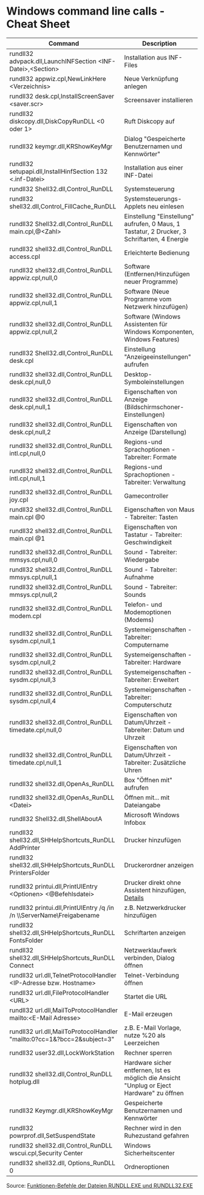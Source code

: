 # Windows command line calls - Cheat Sheet

Command | Description
--- | ---
rundll32 advpack.dll,LaunchINFSection \<INF-Datei\>,\<Section\> | Installation aus INF-Files
rundll32 appwiz.cpl,NewLinkHere \<Verzeichnis\> | Neue Verknüpfung anlegen
rundll32 desk.cpl,InstallScreenSaver \<saver.scr\> | Screensaver installieren
rundll32 diskcopy.dll,DiskCopyRunDLL \<0 oder 1\> | Ruft Diskcopy auf
rundll32 keymgr.dll,KRShowKeyMgr | Dialog "Gespeicherte Benutzernamen und Kennwörter"
rundll32 setupapi.dll,InstallHinfSection 132 \<.inf-Datei\> | Installation aus einer INF-Datei
rundll32 Shell32.dll,Control_RunDLL | Systemsteuerung
rundll32 shell32.dll,Control_FillCache_RunDLL | Systemsteuerungs-Applets neu einlesen
rundll32 Shell32.dll,Control_RunDLL main.cpl,@\<Zahl\> | Einstellung "Einstellung" aufrufen, 0 Maus, 1 Tastatur, 2 Drucker, 3 Schriftarten, 4 Energie
rundll32 shell32.dll,Control_RunDLL access.cpl | Erleichterte Bedienung
rundll32 shell32.dll,Control_RunDLL appwiz.cpl,null,0 | Software (Entfernen/Hinzufügen neuer Programme)
rundll32 shell32.dll,Control_RunDLL appwiz.cpl,null,1 | Software (Neue Programme vom Netzwerk hinzufügen)
rundll32 shell32.dll,Control_RunDLL appwiz.cpl,null,2 | Software (Windows Assistenten für Windows Komponenten, Windows Features)
rundll32 Shell32.dll,Control_RunDLL desk.cpl | Einstellung "Anzeigeeinstellungen" aufrufen
rundll32 shell32.dll,Control_RunDLL desk.cpl,null,0 | Desktop-Symboleinstellungen
rundll32 shell32.dll,Control_RunDLL desk.cpl,null,1 | Eigenschaften von Anzeige (Bildschirmschoner-Einstellungen)
rundll32 shell32.dll,Control_RunDLL desk.cpl,null,2 | Eigenschaften von Anzeige (Darstellung)
rundll32 shell32.dll,Control_RunDLL intl.cpl,null,0 | Regions-und Sprachoptionen - Tabreiter: Formate
rundll32 shell32.dll,Control_RunDLL intl.cpl,null,1 | Regions-und Sprachoptionen - Tabreiter: Verwaltung
rundll32 shell32.dll,Control_RunDLL joy.cpl | Gamecontroller
rundll32 shell32.dll,Control_RunDLL main.cpl @0 | Eigenschaften von Maus - Tabreiter: Tasten
rundll32 shell32.dll,Control_RunDLL main.cpl @1 | Eigenschaften von Tastatur - Tabreiter: Geschwindigkeit
rundll32 shell32.dll,Control_RunDLL mmsys.cpl,null,0 | Sound - Tabreiter: Wiedergabe
rundll32 shell32.dll,Control_RunDLL mmsys.cpl,null,1 | Sound - Tabreiter: Aufnahme
rundll32 shell32.dll,Control_RunDLL mmsys.cpl,null,2 | Sound - Tabreiter: Sounds
rundll32 shell32.dll,Control_RunDLL modem.cpl | Telefon- und Modemoptionen (Modems)
rundll32 shell32.dll,Control_RunDLL sysdm.cpl,null,1 | Systemeigenschaften - Tabreiter: Computername
rundll32 shell32.dll,Control_RunDLL sysdm.cpl,null,2 | Systemeigenschaften - Tabreiter: Hardware
rundll32 shell32.dll,Control_RunDLL sysdm.cpl,null,3 | Systemeigenschaften - Tabreiter: Erweitert
rundll32 shell32.dll,Control_RunDLL sysdm.cpl,null,4 | Systemeigenschaften - Tabreiter: Computerschutz
rundll32 shell32.dll,Control_RunDLL timedate.cpl,null,0 | Eigenschaften von Datum/Uhrzeit - Tabreiter: Datum und Uhrzeit
rundll32 shell32.dll,Control_RunDLL timedate.cpl,null,1 | Eigenschaften von Datum/Uhrzeit - Tabreiter: Zusätzliche Uhren
rundll32 shell32.dll,OpenAs_RunDLL | Box "Öffnen mit" aufrufen
rundll32 shell32.dll,OpenAs_RunDLL \<Datei\> | Öffnen mit... mit Dateiangabe
rundll32 Shell32.dll,ShellAboutA | Microsoft Windows Infobox
rundll32 shell32.dll,SHHelpShortcuts_RunDLL AddPrinter | Drucker hinzufügen
rundll32 shell32.dll,SHHelpShortcuts_RunDLL PrintersFolder | Druckerordner anzeigen
rundll32 printui.dll,PrintUIEntry \<Optionen\> \<@Befehlsdatei\> | Drucker direkt ohne Assistent hinzufügen, [Details](http://www.winfaq.de/faq_html/Content/tip2000/onlinefaq.php?h=tip2028.htm)
rundll32 printui.dll,PrintUIEntry /q /in /n \\\\ServerName\Freigabename | z.B. Netzwerkdrucker hinzufügen
rundll32 shell32.dll,SHHelpShortcuts_RunDLL FontsFolder | Schriftarten anzeigen
rundll32 shell32.dll,SHHelpShortcuts_RunDLL Connect | Netzwerklaufwerk verbinden, Dialog öffnen
rundll32 url.dll,TelnetProtocolHandler \<IP-Adresse bzw. Hostname\> | Telnet-Verbindung öffnen
rundll32 url.dll,FileProtocolHandler \<URL\> | Startet die URL
rundll32 url.dll,MailToProtocolHandler mailto:\<E-Mail Adresse\> | E-Mail erzeugen
rundll32 url.dll,MailToProtocolHandler "mailto:0?cc=1&?bcc=2&subject=3" | z.B. E-Mail Vorlage, nutze %20 als Leerzeichen
rundll32 user32.dll,LockWorkStation | Rechner sperren
rundll32 shell32.dll,Control_RunDLL hotplug.dll | Hardware sicher entfernen, Ist es möglich die Ansicht "Unplug or Eject Hardware" zu öffnen
rundll32 Keymgr.dll,KRShowKeyMgr | Gespeicherte Benutzernamen und Kennwörter
rundll32 powrprof.dll,SetSuspendState | Rechner wird in den Ruhezustand gefahren
rundll32 shell32.dll,Control_RunDLL wscui.cpl,Security Center | Windows Sicherheitscenter
rundll32 shell32.dll, Options_RunDLL 0 | Ordneroptionen


Source: [Funktionen-Befehle der Dateien RUNDLL.EXE und RUNDLL32.EXE](http://www.winfaq.de/faq_html/Content/tip0500/onlinefaq.php?h=tip0564.htm)